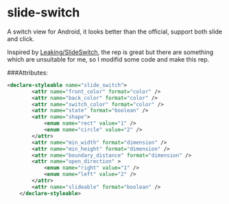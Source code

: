 # slide-switch
A switch view for Android, it looks better than the official, support both slide and click.

Inspired by [Leaking/SlideSwitch](https://github.com/Leaking/SlideSwitch), the rep is great but there are something which are unsuitable for me, so I modifid some code and make this rep. 

###Attributes:
```xml
<declare-styleable name="slide_switch">
        <attr name="front_color" format="color" />
        <attr name="back_color" format="color" />
        <attr name="switch_color" format="color" />
        <attr name="state" format="boolean" />
        <attr name="shape">
            <enum name="rect" value="1" />
            <enum name="circle" value="2" />
        </attr>
        <attr name="min_width" format="dimension" />
        <attr name="min_height" format="dimension" />
        <attr name="boundary_distance" format="dimension" />
        <attr name="open_direction" >
            <enum name="right" value="1" />
            <enum name="left" value="2" />
        </attr>
        <attr name="slideable" format="boolean" />
    </declare-styleable>
```
